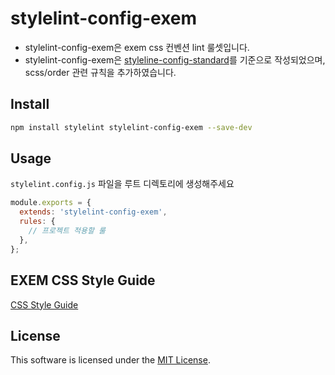 # stylelint-config-exem
- stylelint-config-exem은 exem css 컨벤션 lint 룰셋입니다.
- stylelint-config-exem은 [styleline-config-standard](https://github.com/stylelint/stylelint-config-standard)를 기준으로 작성되었으며, scss/order 관련 규칙을 추가하였습니다. 

## Install
```bash
npm install stylelint stylelint-config-exem --save-dev
```

## Usage
`stylelint.config.js` 파일을 루트 디렉토리에 생성해주세요
```javascript
module.exports = {
  extends: 'stylelint-config-exem',
  rules: {
    // 프로젝트 적용할 룰
  },
};
```

## EXEM CSS Style Guide
[CSS Style Guide](./STYLE-GUIDE.md)

## License
This software is licensed under the [MIT License](https://github.com/ex-em/stylelint-config-exem/blob/main/LICENSE).
